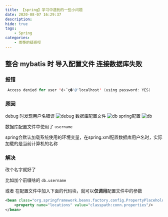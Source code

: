 ```yaml
---
title: 【spring】学习中遇到的一些小问题
date: 2020-08-07 16:29:37
description: 
hide: true
tags:
    - Spring
categories:
    - 雨筝的疑惑哎
---
```


## 整合 mybatis 时 导入配置文件 连接数据库失败

### 报错

```java
 Access denied for user 'é›¨ç­�'@'localhost' (using password: YES)
```

### 原因

debug  时发现用户名错误
![debug](https://cdn.jsdelivr.net/gh/RainCither/cdn/top/images/doubt/spring/debug_1.png)
数据库配置文件
![db](https://cdn.jsdelivr.net/gh/RainCither/cdn/top/images/doubt/spring/db_1.png)
spring配置
![db](https://cdn.jsdelivr.net/gh/RainCither/cdn/top/images/doubt/spring/spring_xml_1.png)


数据库配置文件中使用了 `username` 

spring会默认加载系统使用的环境变量，在spring.xml配置数据库用户名时，实际加载的是当前计算机的名称

### 解决

改个名字就好了

比如加个前缀啥的 `db.username`

或者 在配置文件中加入下面的代码块，就可以**仅调用**配置文件中的参数

```xml
<bean class="org.springframework.beans.factory.config.PropertyPlaceholderConfigurer" p:localOverride="true">
    <property name="locations" value="classpath:conn.properties"/>
</bean>
```

